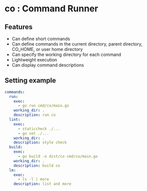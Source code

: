 # co : Command Runner

## Features
- Can define short commands
- Can define commands in the current directory, parent directory, CO_HOME, or user home directory
- Can specify the working directory for each command
- Lightweight execution
- Can display command descriptions

## Setting example
```yaml
commands:
  run:
    exec:
      - go run cmd/co/main.go
    working_dir: .
    description: run co
  lint:
    exec:
      - staticcheck ./...
      - go vet ./...
    working_dir: .
    description: style check
  build:
    exec:
      - go build -o dist/co cmd/co/main.go
    working_dir: .
    description: build co
  lm:
    exec:
      - ls -l | more
    description: list and more
```
